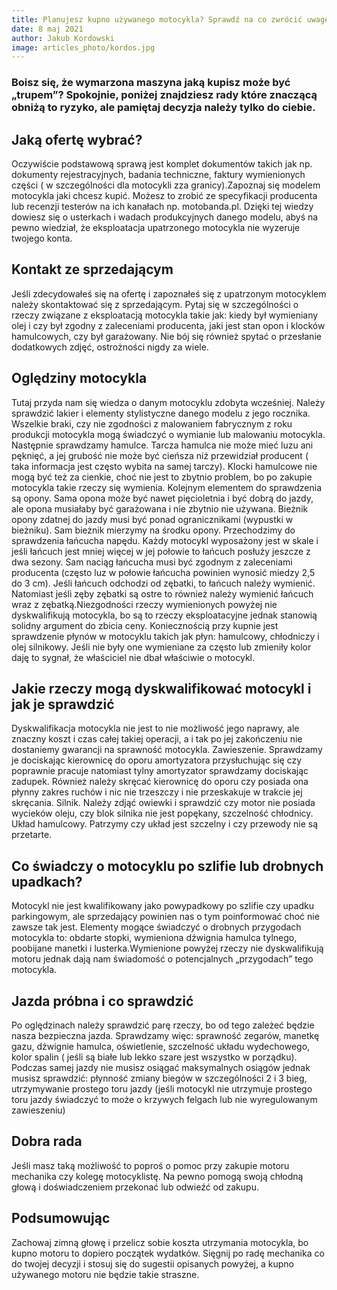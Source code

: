 ```yaml
---
title: Planujesz kupno używanego motocykla? Sprawdź na co zwrócić uwagę .
date: 8 maj 2021
author: Jakub Kordowski
image: articles_photo/kordos.jpg
---
```



### Boisz się, że wymarzona maszyna jaką kupisz może być „trupem”? Spokojnie, poniżej znajdziesz rady które znaczącą obniżą to ryzyko, ale pamiętaj decyzja należy tylko do ciebie.


## Jaką ofertę wybrać?

Oczywiście podstawową sprawą jest komplet dokumentów takich jak np. dokumenty rejestracyjnych, badania techniczne, faktury wymienionych części ( w szczególności dla motocykli zza granicy).Zapoznaj się modelem motocykla jaki chcesz kupić. Możesz to zrobić ze specyfikacji producenta lub recenzji testerów na ich kanałach np. motobanda.pl. Dzięki tej wiedzy dowiesz się o usterkach i wadach produkcyjnych danego modelu, abyś na pewno wiedział, że eksploatacja upatrzonego motocykla nie wyzeruje twojego konta.



## Kontakt ze sprzedającym

Jeśli zdecydowałeś się na ofertę i zapoznałeś się z upatrzonym motocyklem należy skontaktować się z sprzedającym. Pytaj się w szczególności o rzeczy związane z eksploatacją motocykla takie jak: kiedy był wymieniany olej i czy był zgodny z zaleceniami producenta, jaki jest stan opon i klocków hamulcowych, czy był garażowany. Nie bój się również spytać o przesłanie dodatkowych zdjęć, ostrożności nigdy za wiele.

## Oględziny motocykla
Tutaj przyda nam się wiedza o danym motocyklu zdobyta wcześniej. Należy sprawdzić lakier i elementy stylistyczne danego modelu z jego rocznika. Wszelkie braki, czy nie zgodności z malowaniem fabrycznym z roku produkcji motocykla mogą świadczyć o wymianie lub malowaniu motocykla.  	Następnie sprawdzamy hamulce. Tarcza hamulca nie może mieć luzu ani pęknięć, a jej grubość nie może być cieńsza niż przewidział producent ( taka informacja jest często wybita na samej tarczy). Klocki hamulcowe nie mogą być też za cienkie, choć nie jest to zbytnio problem, bo po zakupie motocykla takie rzeczy się wymienia.  	Kolejnym elementem do sprawdzenia są opony. Sama opona może być nawet pięcioletnia i być dobrą do jazdy, ale opona musiałaby być garażowana i nie zbytnio nie używana. Bieżnik opony zdatnej do jazdy musi być ponad ogranicznikami (wypustki w bieżniku). Sam bieżnik mierzymy na środku opony. 	Przechodzimy do sprawdzenia łańcucha napędu. Każdy motocykl wyposażony jest w skale i jeśli łańcuch jest mniej więcej w jej połowie to łańcuch posłuży jeszcze z dwa sezony. Sam naciąg łańcucha musi być zgodnym z zaleceniami producenta (często luz w połowie łańcucha powinien wynosić miedzy 2,5 do 3 cm). Jeśli łańcuch odchodzi od zębatki, to łańcuch należy wymienić. Natomiast jeśli zęby zębatki są ostre to również należy wymienić łańcuch wraz z zębatką.Niezgodności rzeczy wymienionych powyżej nie dyskwalifikują motocykla, bo są to rzeczy eksploatacyjne jednak stanowią solidny argument do zbicia ceny. 	Koniecznością przy kupnie jest sprawdzenie płynów w motocyklu takich jak płyn: hamulcowy, chłodniczy i olej silnikowy. Jeśli nie były one wymieniane za często lub zmieniły kolor daję to sygnał, że właściciel nie dbał właściwie o motocykl. 

## Jakie rzeczy mogą dyskwalifikować motocykl i jak je sprawdzić
Dyskwalifikacja motocykla nie jest to nie możliwość jego naprawy, ale znaczny koszt i czas całej takiej operacji, a i tak po jej zakończeniu nie dostaniemy gwarancji na sprawność motocykla. 	Zawieszenie. Sprawdzamy je dociskając kierownicę do oporu amortyzatora przysłuchując się czy poprawnie pracuje natomiast tylny amortyzator sprawdzamy dociskając zadupek. Również należy skręcać kierownicę do oporu czy posiada ona płynny zakres ruchów i nic nie trzeszczy i nie przeskakuje w trakcie jej skręcania. 	Silnik. Należy zdjąć owiewki i sprawdzić czy motor nie  posiada wycieków oleju, czy blok silnika nie jest popękany, szczelność chłodnicy. 	Układ hamulcowy. Patrzymy czy układ jest szczelny i czy przewody nie są przetarte.

## Co świadczy o motocyklu po szlifie lub drobnych upadkach?

Motocykl nie jest kwalifikowany jako powypadkowy po szlifie czy upadku parkingowym, ale sprzedający powinien nas o tym poinformować choć nie zawsze tak jest. 	Elementy mogące świadczyć o drobnych przygodach motocykla to: obdarte stopki, wymieniona dźwignia hamulca tylnego, poobijane manetki i lusterka.Wymienione powyżej rzeczy nie dyskwalifikują motoru jednak dają nam świadomość o potencjalnych „przygodach” tego motocykla.

## Jazda próbna i co sprawdzić
Po oględzinach należy sprawdzić parę rzeczy, bo od tego zależeć będzie nasza bezpieczna jazda. Sprawdzamy więc: sprawność zegarów, manetkę gazu, dźwignie hamulca, oświetlenie, szczelność układu wydechowego, kolor spalin ( jeśli są białe lub lekko szare jest wszystko w porządku). 	Podczas samej jazdy nie musisz osiągać maksymalnych osiągów jednak musisz sprawdzić: płynność zmiany biegów w szczególności 2 i 3 bieg, utrzymywanie prostego toru jazdy (jeśli motocykl nie utrzymuje prostego toru jazdy świadczyć to może o krzywych felgach lub nie wyregulowanym zawieszeniu)

## Dobra rada
Jeśli masz taką możliwość to poproś o pomoc przy zakupie motoru mechanika czy kolegę motocyklistę. Na pewno pomogą swoją chłodną głową i doświadczeniem przekonać lub odwieźć od zakupu.

## Podsumowując
Zachowaj zimną głowę i przelicz sobie koszta utrzymania motocykla, bo kupno motoru to dopiero początek wydatków. Sięgnij po radę mechanika co do twojej decyzji i stosuj się do sugestii opisanych powyżej, a kupno używanego motoru nie będzie takie straszne.